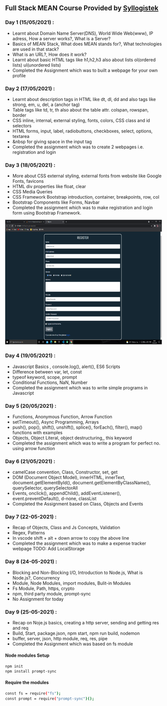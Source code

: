 ## Full Stack MEAN Course Provided by [Syllogistek](https://www.syllogistek.com/ "Syllogistek")

### Day 1 (15/05/2021) :

- Learnt about Domain Name Server(DNS), World Wide Web(www), IP adress, How a server works?, What is a Server?
- Basics of MEAN Stack, What does MEAN stands for?, What technologies are used in that stack?
- What is an URL?, How does it work?
- Learnt about basic HTML tags like h1,h2,h3 also about lists ol(ordered lists) ul(unordered lists)
- Completed the Assignment which was to built a webpage for your own profile

### Day 2 (17/05/2021) :

- Learnt about description tags in HTML like dt, dl, dd and also tags like strong, em, u, del, a (anchor tag)
- Table tags like td, tr, th also about the table attr. colspan, rowspan, border
- CSS inline, internal, external styling, fonts, colors, CSS class and id selectors
- HTML forms, input, label, radiobuttons, checkboxes, select, options, textarea
- &nbsp for giving space in the input tag
- Completed the assignment which was to create 2 webpages i.e. registration and login

### Day 3 (18/05/2021) :

- More about CSS external styling, external fonts from website like Google Fonts, favicons
- HTML div properties like float, clear
- CSS Media Queries
- CSS Framework Bootstrap introduction, container, breakpoints, row, col
- Bootstrap Components like Forms, Navbar
- Completed the assignment which was to make registration and login form using Bootstrap Framework.

<img src="Images/Register.png" width="800" height="400">

### Day 4 (19/05/2021) :

- Javascript Basics , console.log(), alert(), ES6 Scripts
- Difference between var, let, const
- typeof keyword, scope, prompt
- Conditional Functions, NaN, Number
- Completed the assignment which was to write simple programs in Javascript

### Day 5 (20/05/2021) :

- Functions, Anonymous Function, Arrow Function
- setTimeout(), Async Programming, Arrays
- push(), pop(), shift(), unshift(), splice(), forEach(), filter(), map() functions with examples
- Objects, Object Literal, object destructuring,, this keyword
- Completed the assignment which was to write a program for perfect no. using arrow function

### Day 6 (21/05/2021) :

- camelCase convention, Class, Constructor, set, get
- DOM (Document Object Model), innerHTML, innerText, document.getElementById(), document.getElementByClassName(), querySelector, querySelectorAll
- Events, onclick(), appendChild(), addEventListener(), event.preventDefault(), d-none, classList
- Completed the Assignment based on Class, Objects and Events

### Day 7 (22-05-2021) :

- Recap of Objects, Class and Js Concepts, Validation
- Regex, Patterns
- In vscode shift + alt + down arrow to copy the above line
- Completed the assignment which was to make a expense tracker webpage TODO: Add LocalStorage

### Day 8 (24-05-2021) :

- Blocking and Non-Blocking I/O, Introduction to Node.js, What is Node.js?, Concurrency
- Module, Node Modules, import modules, Bulit-in Modules
- Fs Module, Path, https, crypto
- npm, third party module, prompt-sync
- No Assignment for today

### Day 9 (25-05-2021) :

- Recap on Noje.js basics, creating a http server, sending and getting res and req
- Build, Start, package.json, npm start, npm run build, nodemon
- buffer, server, json, http module, req, res, pipe
- Completed the Assignment which was based on fs module

#### Node modules Setup

```shell
npm init
npm install prompt-sync
```

#### Require the modules

```sh
const fs = require("fs");
const prompt = require("prompt-sync")();
```
